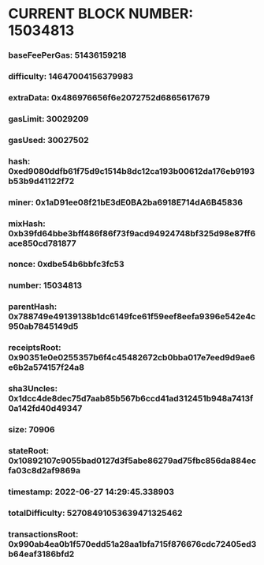 # CURRENT BLOCK NUMBER: 15034813

### baseFeePerGas: 51436159218
### difficulty: 14647004156379983
### extraData: 0x486976656f6e2072752d6865617679
### gasLimit: 30029209
### gasUsed: 30027502
### hash: 0xed9080ddfb61f75d9c1514b8dc12ca193b00612da176eb9193b53b9d41122f72
### miner: 0x1aD91ee08f21bE3dE0BA2ba6918E714dA6B45836
### mixHash: 0xb39fd64bbe3bff486f86f73f9acd94924748bf325d98e87ff6ace850cd781877
### nonce: 0xdbe54b6bbfc3fc53
### number: 15034813
### parentHash: 0x788749e49139138b1dc6149fce61f59eef8eefa9396e542e4c950ab7845149d5
### receiptsRoot: 0x90351e0e0255357b6f4c45482672cb0bba017e7eed9d9ae6e6b2a574157f24a8
### sha3Uncles: 0x1dcc4de8dec75d7aab85b567b6ccd41ad312451b948a7413f0a142fd40d49347
### size: 70906
### stateRoot: 0x10892107c9055bad0127d3f5abe86279ad75fbc856da884ecfa03c8d2af9869a
### timestamp: 2022-06-27 14:29:45.338903
### totalDifficulty: 52708491053639471325462
### transactionsRoot: 0x990ab4ea0b1f570edd51a28aa1bfa715f876676cdc72405ed3b64eaf3186bfd2
